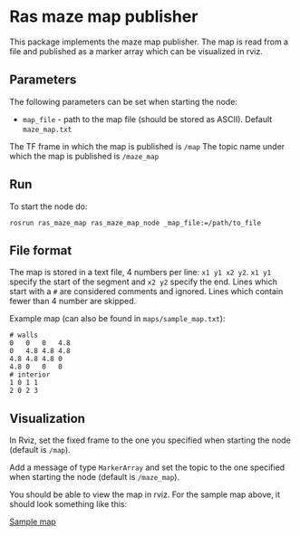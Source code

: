 Ras maze map publisher
======================

This package implements the maze map publisher. The map is read from a file and published as a marker array which can be visualized in rviz. 

## Parameters

The following parameters can be set when starting the node:

* `map_file` - path to the map file (should be stored as ASCII). Default `maze_map.txt`

The TF frame in which the map is published is `/map`
The topic name under which the map is published is `/maze_map`

## Run

To start the node do:

```rosrun ras_maze_map ras_maze_map_node _map_file:=/path/to_file ```

## File format

The map is stored in a text file, 4 numbers per line: `x1 y1 x2 y2`. `x1 y1` specify the start of the segment and `x2 y2` specify the end. Lines which start with a `#` are considered comments and ignored. Lines which contain fewer than 4 number are skipped.

Example map (can also be found in `maps/sample_map.txt`):
```
# walls
0   0   0   4.8
0   4.8 4.8 4.8
4.8 4.8 4.8 0
4.8 0   0   0
# interior
1 0 1 1
2 0 2 3
```

## Visualization

In Rviz, set the fixed frame to the one you specified when starting the node (default is `/map`).

Add a message of type `MarkerArray` and set the topic to the one specified when starting the node (default is `/maze_map`). 

You should be able to view the map in rviz. For the sample map above, it should look something like this:

[Sample map](https://cloud.githubusercontent.com/assets/4798786/9958615/29ea0964-5e0c-11e5-8601-3f1309d0f132.png "Sample map")
